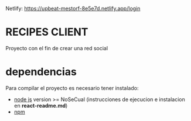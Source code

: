 Netlify: https://upbeat-mestorf-8e5e7d.netlify.app/login
# RECIPES CLIENT #
Proyecto con el fin de crear una red social

# dependencias #
Para compilar el proyecto es necesario tener instalado:
- [node js](https://nodejs.org/es/) version >= NoSeCual (instrucciones de ejecucion e instalacion en **react-readme.md**)
- [npm](https://www.npmjs.com/)

